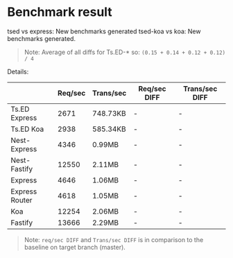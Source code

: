 # Benchmark result

tsed vs express: New benchmarks generated
tsed-koa vs koa: New benchmarks generated.

> Note: 
> Average of all diffs for Ts.ED-* so: `(0.15 + 0.14 + 0.12 + 0.12) / 4`

Details:

|                | Req/sec | Trans/sec | Req/sec DIFF | Trans/sec DIFF |
| -------------- | ------- | --------- | ------------ | -------------- |
| Ts.ED Express  | 2671    | 748.73KB  | -            | -              |
| Ts.ED Koa      | 2938    | 585.34KB  | -            | -              |
| Nest-Express   | 4346    | 0.99MB    | -            | -              |
| Nest-Fastify   | 12550   | 2.11MB    | -            | -              |
| Express        | 4646    | 1.06MB    | -            | -              |
| Express Router | 4618    | 1.05MB    | -            | -              |
| Koa            | 12254   | 2.06MB    | -            | -              |
| Fastify        | 13666   | 2.29MB    | -            | -              |

> Note:
> `req/sec DIFF` and `Trans/sec DIFF` is in comparison to the baseline on target branch (master).